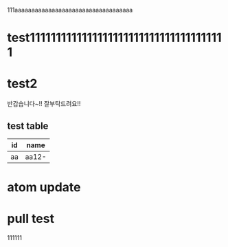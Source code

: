 111aaaaaaaaaaaaaaaaaaaaaaaaaaaaaaaaaaa
# test11111111111111111111111111111111111111
# test2
반갑습니다~!! 잘부탁드려요!!

## test table

|id |name |
|---|-----|
|aa |aa12-|

# atom update

# pull test
111111
